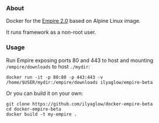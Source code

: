### About

Docker for the [Empire 2.0](https://github.com/EmpireProject/Empire/tree/2.0_beta) based on Alpine Linux image.

It runs framework as a non-root user.

### Usage

Run Empire exposing ports 80 and 443 to host and mounting `/empire/downloads` to host `./mydir`:

```
docker run -it -p 80:80 -p 443:443 -v /home/$USER/mydir:/empire/downloads ilyaglow/empire-beta
```


Or you can build it on your own:

```
git clone https://github.com/ilyaglow/docker-empire-beta
cd docker-empire-beta
docker build -t my-empire .
```
